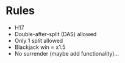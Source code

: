 # Rules
- H17
- Double-after-split (DAS) allowed
- Only 1 split allowed
- Blackjack win = x1.5
- No surrender (maybe add functionality)...